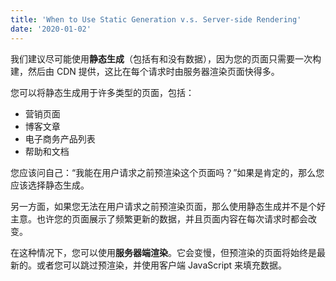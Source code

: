```yaml
---
title: 'When to Use Static Generation v.s. Server-side Rendering'
date: '2020-01-02'
---
```


我们建议尽可能使用**静态生成**（包括有和没有数据），因为您的页面只需要一次构建，然后由 CDN 提供，这比在每个请求时由服务器渲染页面快得多。

您可以将静态生成用于许多类型的页面，包括：

- 营销页面
- 博客文章
- 电子商务产品列表
- 帮助和文档

您应该问自己：“我能在用户请求之前预渲染这个页面吗？”如果是肯定的，那么您应该选择静态生成。

另一方面，如果您无法在用户请求之前预渲染页面，那么使用静态生成并不是个好主意。也许您的页面展示了频繁更新的数据，并且页面内容在每次请求时都会改变。

在这种情况下，您可以使用**服务器端渲染**。它会变慢，但预渲染的页面将始终是最新的。或者您可以跳过预渲染，并使用客户端 JavaScript 来填充数据。